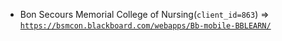  - Bon Secours Memorial College of Nursing(`client_id=863`) => [`https://bsmcon.blackboard.com/webapps/Bb-mobile-BBLEARN/`](https://bsmcon.blackboard.com/webapps/Bb-mobile-BBLEARN/)
